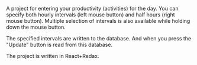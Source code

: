 A project for entering your productivity (activities) for the day. You can specify both hourly intervals (left mouse button) and half hours (right mouse button). Multiple selection of intervals is also available while holding down the mouse button.

The specified intervals are written to the database. And when you press the "Update" button is read from this database.

The project is written in React+Redax.

